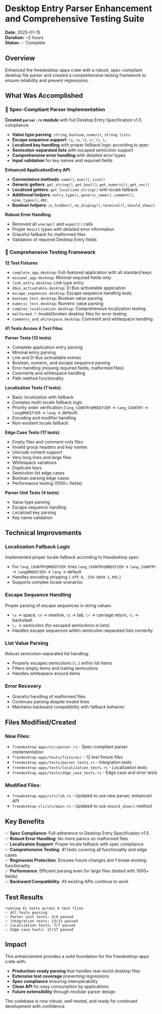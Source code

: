 # Desktop Entry Parser Enhancement and Comprehensive Testing Suite

**Date:** 2025-01-15  
**Duration:** ~2 hours  
**Status:** ✅ Complete

## Overview

Enhanced the freedesktop-apps crate with a robust, spec-compliant desktop file parser and created a comprehensive testing framework to ensure reliability and prevent regressions.

## What Was Accomplished

### 🚀 **Spec-Compliant Parser Implementation**

**Created `parser.rs` module** with full Desktop Entry Specification v1.5 compliance:
- **Value type parsing**: `string`, `boolean`, `numeric`, `string lists`
- **Escape sequence support**: `\s`, `\n`, `\t`, `\r`, `\\`, `\;`
- **Localized key handling** with proper fallback logic according to spec
- **Semicolon-separated lists** with escaped semicolon support
- **Comprehensive error handling** with detailed error types
- **Input validation** for key names and required fields

**Enhanced ApplicationEntry API**:
- **Convenience methods**: `name()`, `exec()`, `icon()`
- **Generic getters**: `get_string()`, `get_bool()`, `get_numeric()`, `get_vec()`
- **Localized getters**: `get_localized_string()` with locale fallback
- **Additional helpers**: `entry_type()`, `generic_name()`, `comment()`, `mime_types()`, etc.
- **Boolean helpers**: `is_hidden()`, `no_display()`, `terminal()`, `should_show()`

**Robust Error Handling**:
- Removed all `unwrap()` and `expect()` calls
- Proper `Result` types with detailed error information
- Graceful fallback for malformed files
- Validation of required Desktop Entry fields

### 🧪 **Comprehensive Testing Framework**

**12 Test Fixtures**:
- `complete_app.desktop`: Full-featured application with all standard keys
- `minimal_app.desktop`: Minimal required fields only
- `link_entry.desktop`: Link type entry
- `dbus_activatable.desktop`: D-Bus activatable application
- `escape_sequences.desktop`: Escape sequence handling tests
- `boolean_test.desktop`: Boolean value parsing
- `numeric_test.desktop`: Numeric value parsing
- `complex_localization.desktop`: Comprehensive localization testing
- `malformed_*`: Invalid/broken desktop files for error testing
- `comments_and_whitespace.desktop`: Comment and whitespace handling

**41 Tests Across 4 Test Files**:

**Parser Tests (13 tests)**:
- Complete application entry parsing
- Minimal entry parsing  
- Link and D-Bus activatable entries
- Boolean, numeric, and escape sequence parsing
- Error handling (missing required fields, malformed files)
- Comments and whitespace handling
- Path method functionality

**Localization Tests (7 tests)**:
- Basic localization with fallback
- Complex multi-locale fallback logic
- Priority order verification (`lang_COUNTRY@MODIFIER` → `lang_COUNTRY` → `lang@MODIFIER` → `lang` → default)
- Encoding and modifier handling
- Non-existent locale fallback

**Edge Case Tests (17 tests)**:
- Empty files and comment-only files
- Invalid group headers and key names
- Unicode content support
- Very long lines and large files
- Whitespace variations
- Duplicate keys
- Semicolon list edge cases
- Boolean parsing edge cases
- Performance testing (1000+ fields)

**Parser Unit Tests (4 tests)**:
- Value type parsing
- Escape sequence handling
- Localized key parsing
- Key name validation

## Technical Improvements

### **Localization Fallback Logic**
Implemented proper locale fallback according to freedesktop spec:
- For `lang_COUNTRY@MODIFIER`: tries `lang_COUNTRY@MODIFIER` → `lang_COUNTRY` → `lang@MODIFIER` → `lang` → default
- Handles encoding stripping (`.UTF-8`, `.ISO-8859-1`, etc.)
- Supports complex locale scenarios

### **Escape Sequence Handling**
Proper parsing of escape sequences in string values:
- `\s` → space, `\n` → newline, `\t` → tab, `\r` → carriage return, `\\` → backslash
- `\;` → semicolon (for escaped semicolons in lists)
- Handles escape sequences within semicolon-separated lists correctly

### **List Value Parsing**
Robust semicolon-separated list handling:
- Properly escapes semicolons (`\;`) within list items
- Filters empty items and trailing semicolons
- Handles whitespace around items

### **Error Recovery**
- Graceful handling of malformed files
- Continues parsing despite invalid lines
- Maintains backward compatibility with fallback behavior

## Files Modified/Created

### **New Files**:
- `freedesktop-apps/src/parser.rs` - Spec-compliant parser implementation
- `freedesktop-apps/tests/fixtures/` - 12 test fixture files
- `freedesktop-apps/tests/parser_tests.rs` - Integration tests
- `freedesktop-apps/tests/localization_tests.rs` - Localization tests  
- `freedesktop-apps/tests/edge_case_tests.rs` - Edge case and error tests

### **Modified Files**:
- `freedesktop-apps/src/lib.rs` - Updated to use new parser, enhanced API
- `freedesktop-cli/src/main.rs` - Updated to use `should_show()` method

## Key Benefits

✅ **Spec Compliance**: Full adherence to Desktop Entry Specification v1.5  
✅ **Robust Error Handling**: No more panics on malformed files  
✅ **Localization Support**: Proper locale fallback with spec compliance  
✅ **Comprehensive Testing**: 41 tests covering all functionality and edge cases  
✅ **Regression Protection**: Ensures future changes don't break existing functionality  
✅ **Performance**: Efficient parsing even for large files (tested with 1000+ fields)  
✅ **Backward Compatibility**: All existing APIs continue to work  

## Test Results

```
running 41 tests across 4 test files
✅ All tests passing
✅ Parser unit tests: 4/4 passed
✅ Integration tests: 13/13 passed
✅ Localization tests: 7/7 passed
✅ Edge case tests: 17/17 passed
```

## Impact

This enhancement provides a solid foundation for the freedesktop-apps crate with:
- **Production-ready parsing** that handles real-world desktop files
- **Extensive test coverage** preventing regressions
- **Spec compliance** ensuring interoperability
- **Clean API** for easy consumption by applications
- **Future extensibility** through modular parser design

The codebase is now robust, well-tested, and ready for continued development with confidence.